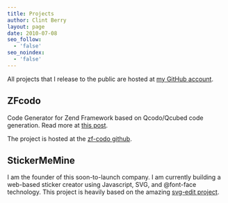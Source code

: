 ```yaml
---
title: Projects
author: Clint Berry
layout: page
date: 2010-07-08
seo_follow:
  - 'false'
seo_noindex:
  - 'false'
---
```

All projects that I release to the public are hosted at [my GitHub account][1].

## ZFcodo

Code Generator for Zend Framework based on Qcodo/Qcubed code generation. Read more at [this post][2].

The project is hosted at the [zf-codo github][3].

## StickerMeMine

I am the founder of this soon-to-launch company. I am currently building a web-based sticker creator using Javascript, SVG, and @font-face technology. This project is heavily based on the amazing [svg-edit project][4].

 [1]: https://github.com/clintberry
 [2]: http://clintberry.com/2010/08/zend-framework-code-generator-with-scaffolding/
 [3]: https://github.com/clintberry/zf-codo
 [4]: http://code.google.com/p/svg-edit/